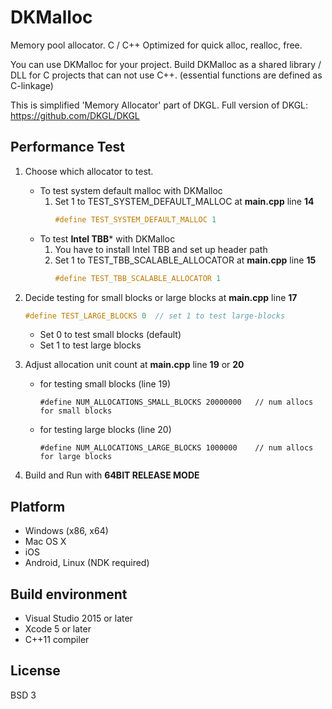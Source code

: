 # DKMalloc
Memory pool allocator. C / C++
Optimized for quick alloc, realloc, free.

You can use DKMalloc for your project.
Build DKMalloc as a shared library / DLL for C projects that can not use C\++.
(essential functions are defined as C-linkage)


This is simplified 'Memory Allocator' part of DKGL.
 Full version of DKGL: https://github.com/DKGL/DKGL


## Performance Test
1. Choose which allocator to test.
    - To test system default malloc with DKMalloc
        1. Set 1 to TEST_SYSTEM_DEFAULT_MALLOC at **main.cpp** line **14**
            ```cpp
            #define TEST_SYSTEM_DEFAULT_MALLOC 1
            ```
    - To test **Intel TBB*** with DKMalloc
        1. You have to install Intel TBB and set up header path
        1. Set 1 to TEST_TBB_SCALABLE_ALLOCATOR at **main.cpp** line **15**        
            ```cpp
            #define TEST_TBB_SCALABLE_ALLOCATOR 1
            ```
        
1. Decide testing for small blocks or large blocks at **main.cpp** line **17**
    ```cpp
    #define TEST_LARGE_BLOCKS 0	 // set 1 to test large-blocks
    ```
    - Set 0 to test small blocks (default)
    - Set 1 to test large blocks
    
1. Adjust allocation unit count at **main.cpp** line **19** or **20**
    - for testing small blocks (line 19)
        ```c_cpp
        #define NUM_ALLOCATIONS_SMALL_BLOCKS 20000000	// num allocs for small blocks
        ```
    - for testing large blocks (line 20)
        ```c_cpp
        #define NUM_ALLOCATIONS_LARGE_BLOCKS 1000000	// num allocs for large blocks
        ```
1. Build and Run with **64BIT RELEASE MODE**

## Platform
- Windows (x86, x64)
- Mac OS X
- iOS
- Android, Linux (NDK required)

## Build environment
- Visual Studio 2015 or later
- Xcode 5 or later
- C++11 compiler

## License
BSD 3
